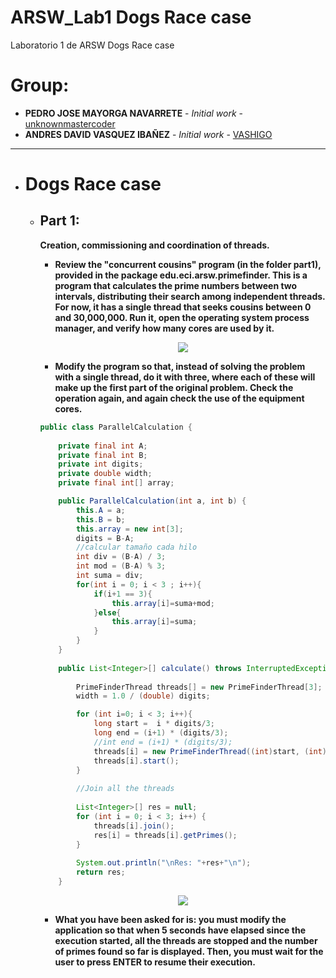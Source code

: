 # ARSW_Lab1 Dogs Race case
Laboratorio 1 de ARSW Dogs Race case
# Group:
+ **PEDRO JOSE MAYORGA NAVARRETE** - *Initial work* - [unknownmastercoder](https://github.com/unknownmastercoder)
+ **ANDRES DAVID VASQUEZ IBAÑEZ** - *Initial work* - [VASHIGO](https://github.com/vashigo)
----
                
+ # **Dogs Race case**
    + ## Part 1:
        **Creation, commissioning and coordination of threads.**
        
        + **Review the "concurrent cousins" program (in the folder part1), provided in the package edu.eci.arsw.primefinder. This is a program that calculates the prime numbers between two intervals, distributing their search among independent threads. For now, it has a single thread that seeks cousins ​​between 0 and 30,000,000. Run it, open the operating system process manager, and verify how many cores are used by it.**

        <p align="center">
        <img src="https://drive.google.com/uc?export=view&id=1x2KThkhMhFwTFJo3IYO8ugCF6oFby1QJ" />
        </p>

        + **Modify the program so that, instead of solving the problem with a single thread, do it with three, where each of these will make up the first part of the original problem. Check the operation again, and again check the use of the equipment cores.**

        ```java
        public class ParallelCalculation {
            
            private final int A;
            private final int B;
            private int digits;
            private double width;
            private final int[] array;

            public ParallelCalculation(int a, int b) {
                this.A = a;
                this.B = b;
                this.array = new int[3];
                digits = B-A;
                //calcular tamaño cada hilo
                int div = (B-A) / 3;
                int mod = (B-A) % 3;
                int suma = div;
                for(int i = 0; i < 3 ; i++){
                    if(i+1 == 3){
                        this.array[i]=suma+mod;
                    }else{
                        this.array[i]=suma;
                    }
                }
            }
            
            public List<Integer>[] calculate() throws InterruptedException{
                
                PrimeFinderThread threads[] = new PrimeFinderThread[3];
                width = 1.0 / (double) digits;

                for (int i=0; i < 3; i++){
                    long start =  i * digits/3;
                    long end = (i+1) * (digits/3);
                    //int end = (i+1) * (digits/3);
                    threads[i] = new PrimeFinderThread((int)start, (int)end);
                    threads[i].start();
                }
                
                //Join all the threads
            
                List<Integer>[] res = null;
                for (int i = 0; i < 3; i++) {
                    threads[i].join();
                    res[i] = threads[i].getPrimes();
                }
            
                System.out.println("\nRes: "+res+"\n");
                return res;
            }
        ```    

        <p align="center">
        <img src="https://drive.google.com/uc?export=view&id=14BnxeoljTvjm2-x5k2YMHTpU_SfUcZOK" />
        </p>    

        + **What you have been asked for is: you must modify the application so that when 5 seconds have elapsed since the execution started, all the threads are stopped and the number of primes ​​found so far is displayed. Then, you must wait for the user to press ENTER to resume their execution.**